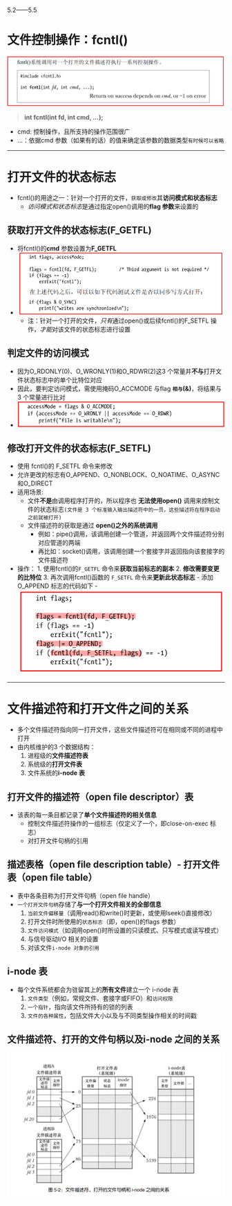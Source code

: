 5.2——5.5
# 文件控制操作：fcntl()
![](2023-02-10-11-11-18.png)
>**int fcntl(int fd, int cmd, ...);**
- cmd: 控制操作，且所支持的操作范围很广
- ...：依据cmd 参数（如果有的话）的值来确定该参数的数据类型`有时候可以省略`

---
# 打开文件的状态标志
 - fcntl()的用途之一：针对一个打开的文件，`获取或修改`其**访问模式和状态标志**
     - *访问模式和状态标志*是通过指定open()调用的**flag 参数**来设置的
  
## 获取打开文件的状态标志(F_GETFL)
- 将fcntl()的**cmd** 参数设置为**F_GETFL**
- ![](2023-02-10-13-31-39.png)
     - 注：针对一个打开的文件，*只有*通过open()或后续fcntl()的F_SETFL 操作，*才能*对该文件的状态标志进行设置

## 判定文件的访问模式
- 因为O_RDONLY(0)、O_WRONLY(1)和O_RDWR(2)这3 个常量并**不与**打开文件状态标志中的单个比特位对应
- 因此，要判定访问模式，需使用掩码O_ACCMODE 与flag **`相与`(&)**，将结果与3 个常量进行比对
- ![](2023-02-10-13-37-15.png)
  

## 修改打开文件的状态标志(F_SETFL)
- 使用 fcntl()的 F_SETFL 命令来修改
- 允许更改的标志有O_APPEND、O_NONBLOCK、O_NOATIME、O_ASYNC 和O_DIRECT
- 适用场景:
    -  文件**不是**由调用程序打开的，所以程序也 **无法使用open()** 调用来控制文件的状态标志`(文件是 3 个标准输入输出描述符中的一员，这些描述符在程序启动之前就被打开)`
    -  文件描述符的获取是通过 **open()之外的系统调用** 
          -  例如：pipe()调用，该调用创建一个管道，并返回两个文件描述符分别对应管道的两端
          -  再比如：socket()调用，该调用创建一个套接字并返回指向该套接字的文件描述符
- 操作：
      1. 使用fcntl()的`F_GETFL` 命令来**获取当前标志的副本**
      2. **修改需要变更的比特位**
      3. 再次调用fcntl()函数的 `F_SETFL` 命令来**更新此状态标志**
      -  添加O_APPEND 标志的代码如下
      - ![](2023-02-10-14-41-28.png)


---
# 文件描述符和打开文件之间的关系
- 多个文件描述符指向同一打开文件，这些文件描述符可在相同或不同的进程中打开
- 由内核维护的3 个数据结构：
    1. 进程级的**文件描述符表**
    2. 系统级的**打开文件表**
    3. 文件系统的**i-node 表**
   
## 打开文件的描述符（open file descriptor）表
- 该表的每一条目都记录了**单个文件描述符的相关信息**
    - 控制文件描述符操作的一组标志（仅定义了一个，即close-on-exec 标志）
    - 对打开文件句柄的引用

## 描述表格（open file description  table）- 打开文件表（open file table）
- 表中各条目称为打开文件句柄（open file handle）
- `一个打开文件句柄`存储了**与一个打开文件相关的全部信息**
    1. `当前文件偏移量`（调用read()和write()时更新，或使用lseek()直接修改）
    2. 打开文件时所使用的`状态标志`（即，open()的flags 参数）
    3. `文件访问模式`（如调用open()时所设置的只读模式、只写模式或读写模式）
    4. 与信号驱动I/O 相关的设置
    5. 对该文件`i-node 对象的引用`

## i-node 表
- 每个文件系统都会为驻留其上的**所有文件**建立一个 i-node 表
    1. `文件类型`（例如，常规文件、套接字或FIFO）和`访问权限`
    2. `一个指针`，指向该文件所持有的锁的列表
    3. `文件的各种属性`，包括文件大小以及与不同类型操作相关的时间戳

## 文件描述符、打开的文件句柄以及i-node 之间的关系
![](2023-02-10-15-12-25.png)
